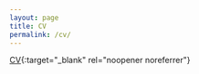 ```yaml
---
layout: page
title: CV
permalink: /cv/
---
```


[CV](https://furkandikmen.com/assets/CV/CV_latest.pdf){:target="_blank" rel="noopener noreferrer"}

